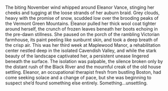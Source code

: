 The biting November wind whipped around Eleanor Vance, stinging her cheeks and tugging at the loose strands of her auburn braid. Grey clouds, heavy with the promise of snow, scudded low over the brooding peaks of the Vermont Green Mountains.  Eleanor pulled her thick wool coat tighter around herself, the crunch of frozen leaves beneath her boots echoing in the pre-dawn stillness. She paused on the porch of the rambling Victorian farmhouse, its paint peeling like sunburnt skin, and took a deep breath of the crisp air.  This was her third week at Maplewood Manor, a rehabilitation center nestled deep in the isolated Cavendish Valley, and while the stark beauty of the landscape captivated her, a persistent unease lingered beneath the surface. The isolation was palpable, the silence broken only by the distant rush of the Black River and the mournful creak of the old house settling. Eleanor, an occupational therapist fresh from bustling Boston,  had come seeking solace and a change of pace, but she was beginning to suspect she’d found something else entirely.  Something…unsettling.
